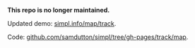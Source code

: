 **This repo is no longer maintained.**

Updated demo: [simpl.info/map/track](https://simpl.info/map/track).


Code: [github.com/samdutton/simpl/tree/gh-pages/track/map](github.com/samdutton/simpl/tree/gh-pages/track/map).

